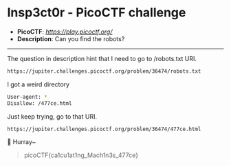 # Insp3ct0r - PicoCTF challenge

* **PicoCTF**: *https://play.picoctf.org/*
* **Description**: Can you find the robots?

---
The question in description hint that I need to go to /robots.txt URI.
``` bash
https://jupiter.challenges.picoctf.org/problem/36474/robots.txt
```
I got a weird directory
``` bash
User-agent: *
Disallow: /477ce.html
```
Just keep trying, go to that URI.
``` bash
https://jupiter.challenges.picoctf.org/problem/36474/477ce.html
```
:triangular_flag_on_post: Hurray~ 
>picoCTF{ca1cu1at1ng_Mach1n3s_477ce}